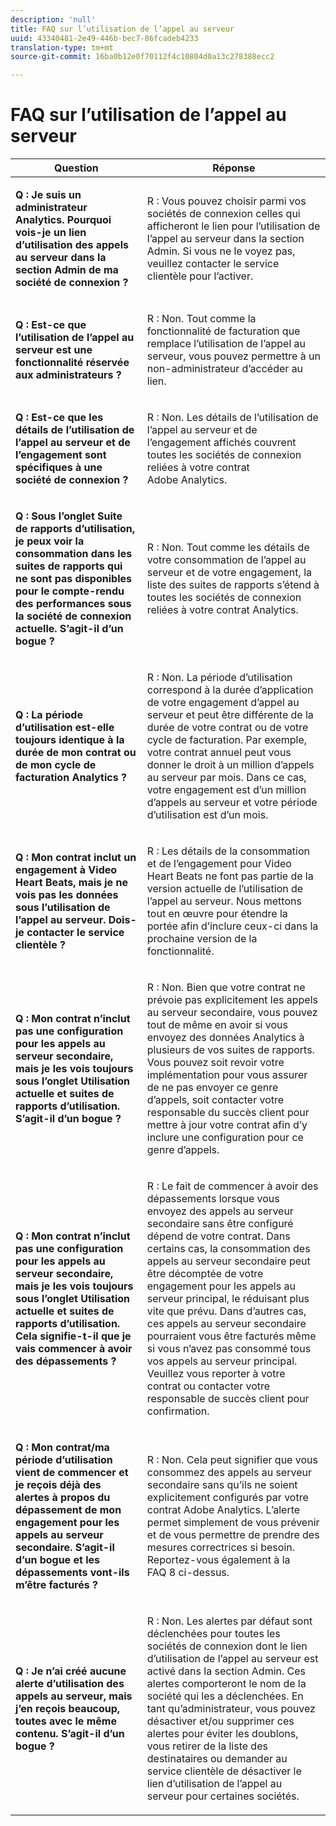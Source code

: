 ```yaml
---
description: 'null'
title: FAQ sur l’utilisation de l’appel au serveur
uuid: 43340481-2e49-446b-bec7-86fcadeb4233
translation-type: tm+mt
source-git-commit: 16ba0b12e0f70112f4c10804d0a13c278388ecc2

---
```



# FAQ sur l’utilisation de l’appel au serveur

<table id="table_10384E2010B849708AE9462BB2B43438"> 
 <thead> 
  <tr> 
   <th colname="col1" class="entry"> Question </th> 
   <th colname="col2" class="entry"> Réponse </th> 
  </tr> 
 </thead>
 <tbody> 
  <tr> 
   <td colname="col1"> <p><b>Q : Je suis un administrateur Analytics. Pourquoi vois-je un lien d’utilisation des appels au serveur dans la section Admin de ma société de connexion ?</b> </p> </td> 
   <td colname="col2"> <p>R : Vous pouvez choisir parmi vos sociétés de connexion celles qui afficheront le lien pour l’utilisation de l’appel au serveur dans la section Admin. Si vous ne le voyez pas, veuillez contacter le service clientèle pour l’activer. </p> </td> 
  </tr> 
  <tr> 
   <td colname="col1"> <p><b>Q : Est-ce que l’utilisation de l’appel au serveur est une fonctionnalité réservée aux administrateurs ? </b> </p> </td> 
   <td colname="col2"> <p>R : Non. Tout comme la fonctionnalité de facturation que remplace l’utilisation de l’appel au serveur, vous pouvez permettre à un non-administrateur d’accéder au lien. </p> </td> 
  </tr> 
  <tr> 
   <td colname="col1"> <p><b>Q : Est-ce que les détails de l’utilisation de l’appel au serveur et de l’engagement sont spécifiques à une société de connexion ?</b> </p> </td> 
   <td colname="col2"> <p>R : Non. Les détails de l’utilisation de l’appel au serveur et de l’engagement affichés couvrent toutes les sociétés de connexion reliées à votre contrat Adobe Analytics. </p> </td> 
  </tr> 
  <tr> 
   <td colname="col1"> <p><b>Q : Sous l’onglet Suite de rapports d’utilisation, je peux voir la consommation dans les suites de rapports qui ne sont pas disponibles pour le compte-rendu des performances sous la société de connexion actuelle. S’agit-il d’un bogue ? </b> </p> </td> 
   <td colname="col2"> <p>R : Non. Tout comme les détails de votre consommation de l’appel au serveur et de votre engagement, la liste des suites de rapports s’étend à toutes les sociétés de connexion reliées à votre contrat Analytics. </p> </td> 
  </tr> 
  <tr> 
   <td colname="col1"> <p><b>Q : La période d’utilisation est-elle toujours identique à la durée de mon contrat ou de mon cycle de facturation Analytics ? </b> </p> </td> 
   <td colname="col2"> <p>R : Non. La période d’utilisation correspond à la durée d’application de votre engagement d’appel au serveur et peut être différente de la durée de votre contrat ou de votre cycle de facturation. Par exemple, votre contrat annuel peut vous donner le droit à un million d’appels au serveur par mois. Dans ce cas, votre engagement est d’un million d’appels au serveur et votre période d’utilisation est d’un mois. </p> </td> 
  </tr> 
  <tr> 
   <td colname="col1"> <p><b>Q : Mon contrat inclut un engagement à Video Heart Beats, mais je ne vois pas les données sous l’utilisation de l’appel au serveur. Dois-je contacter le service clientèle ?</b> </p> </td> 
   <td colname="col2"> <p>R : Les détails de la consommation et de l’engagement pour Video Heart Beats ne font pas partie de la version actuelle de l’utilisation de l’appel au serveur. Nous mettons tout en œuvre pour étendre la portée afin d’inclure ceux-ci dans la prochaine version de la fonctionnalité. </p> </td> 
  </tr> 
  <tr> 
   <td colname="col1"> <p><b>Q : Mon contrat n’inclut pas une configuration pour les appels au serveur secondaire, mais je les vois toujours sous l’onglet Utilisation actuelle et suites de rapports d’utilisation. S’agit-il d’un bogue ? </b> </p> </td> 
   <td colname="col2"> <p>R : Non. Bien que votre contrat ne prévoie pas explicitement les appels au serveur secondaire, vous pouvez tout de même en avoir si vous envoyez des données Analytics à plusieurs de vos suites de rapports. Vous pouvez soit revoir votre implémentation pour vous assurer de ne pas envoyer ce genre d’appels, soit contacter votre responsable du succès client pour mettre à jour votre contrat afin d’y inclure une configuration pour ce genre d’appels. </p> </td> 
  </tr> 
  <tr> 
   <td colname="col1"> <p><b>Q : Mon contrat n’inclut pas une configuration pour les appels au serveur secondaire, mais je les vois toujours sous l’onglet Utilisation actuelle et suites de rapports d’utilisation. Cela signifie-t-il que je vais commencer à avoir des dépassements ?</b> </p> </td> 
   <td colname="col2"> <p>R : Le fait de commencer à avoir des dépassements lorsque vous envoyez des appels au serveur secondaire sans être configuré dépend de votre contrat. Dans certains cas, la consommation des appels au serveur secondaire peut être décomptée de votre engagement pour les appels au serveur principal, le réduisant plus vite que prévu. Dans d’autres cas, ces appels au serveur secondaire pourraient vous être facturés même si vous n’avez pas consommé tous vos appels au serveur principal. Veuillez vous reporter à votre contrat ou contacter votre responsable de succès client pour confirmation. </p> </td> 
  </tr> 
  <tr> 
   <td colname="col1"> <p><b>Q : Mon contrat/ma période d’utilisation vient de commencer et je reçois déjà des alertes à propos du dépassement de mon engagement pour les appels au serveur secondaire. S’agit-il d’un bogue et les dépassements vont-ils m’être facturés ? </b> </p> </td> 
   <td colname="col2"> <p>R : Non. Cela peut signifier que vous consommez des appels au serveur secondaire sans qu’ils ne soient explicitement configurés par votre contrat Adobe Analytics. L’alerte permet simplement de vous prévenir et de vous permettre de prendre des mesures correctrices si besoin. Reportez-vous également à la FAQ 8 ci-dessus. </p> </td> 
  </tr> 
  <tr> 
   <td colname="col1"> <p><b>Q : Je n’ai créé aucune alerte d’utilisation des appels au serveur, mais j’en reçois beaucoup, toutes avec le même contenu. S’agit-il d’un bogue ? </b> </p> </td> 
   <td colname="col2"> <p>R : Non. Les alertes par défaut sont déclenchées pour toutes les sociétés de connexion dont le lien d’utilisation de l’appel au serveur est activé dans la section Admin. Ces alertes comporteront le nom de la société qui les a déclenchées. En tant qu’administrateur, vous pouvez désactiver et/ou supprimer ces alertes pour éviter les doublons, vous retirer de la liste des destinataires ou demander au service clientèle de désactiver le lien d’utilisation de l’appel au serveur pour certaines sociétés. </p> </td> 
  </tr> 
 </tbody> 
</table>
